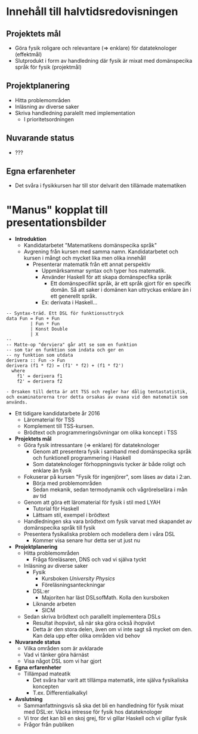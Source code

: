 
# Innehåll till halvtidsredovisningen

## Projektets mål

- Göra fysik roligare och relevantare (=> enklare) för datateknologer (effektmål)
- Slutprodukt i form av handledning där fysik är mixat med domänspecika språk för fysik (projektmål)

## Projektplanering

- Hitta problemområden
- Inläsning av diverse saker
- Skriva handledning paralellt med implementation
  - I prioritetsordningen

## Nuvarande status

- ???

## Egna erfarenheter

- Det svåra i fysikkursen har till stor delvarit den tillämade matematiken

# "Manus" kopplat till presentationsbilder

- **Introduktion**
  - Kandidatarbetet "Matematikens domänspecika språk"
  - Avgrening från kursen med samma namn. Kandidatarbetet och kursen i mångt och mycket lika men olika innehåll
    - Presenterar matematik från ett annat perspektiv
      - Uppmärksammar syntax och typer hos matematik.
      - Använder Haskell för att skapa domänspecfika språk
        - Ett domänspecifikt språk, är ett språk gjort för en specifk domän. Så att saker i domänen kan uttryckas enklare än i ett generellt språk.
      - Ex: derivata i Haskell...
```
-- Syntax-träd. Ett DSL för funktionsuttryck
data Fun = Fun + Fun
         | Fun * Fun
         | Konst Double
         | X
--
-- Matte-op "derviera" går att se som en funktion
-- som tar en funktion som indata och ger en
-- ny funktion som utdata
derivera :: Fun -> Fun
derivera (f1 * f2) = (f1' * f2) + (f1 * f2')
  where
    f1' = derivera f1
    f2' = derivera f2
```
                
    - Orsaken till detta är att TSS och regler har dålig tentastatistik, och examinatorerna tror detta orsakas av ovana vid den matematik som används.
  - Ett tidigare kandidatarbete år 2016
    - Läromaterial för TSS
    - Komplement till TSS-kursen. 
    - Brödtext och programmeringsövningar om olika koncept i TSS
- **Projektets mål**
  - Göra fysik intressantare (=> enklare) för datateknologer
    - Genom att presentera fysik i samband med domänspecika språk och funktionell programmering i Haskell
    - Som datateknologer förhoppningsvis tycker är både roligt och enklare än fysik
  - Fokuserar på kursen "Fysik för ingenjörer", som läses av data i 2:an. 
    - Börja med problemområden
    - Sedan mekanik, sedan termodynamik och vågrörelselära i mån av tid
  - Genom att göra ett läromaterial för fysik i stil med LYAH
    - Tutorial för Haskell
    - Lättsam stil, exempel i brödtext
  - Handledningen ska vara brödtext om fysik varvat med skapandet av domänspecika språk till fysik
  - Presentera fysikaliska problem och modellera dem i våra DSL
    - Kommer visa senare hur detta ser ut just nu
- **Projektplanering**
  - Hitta problemområden
    - Fråga föreläsaren, DNS och vad vi själva tyckt
  - Inläsning av diverse saker
    - Fysik
      - Kursboken *University Physics*
      - Föreläsningsanteckningar
    - DSL:er
      - Majoriten har läst DSLsofMath. Kolla den kursboken
    - Liknande arbeten
      - SICM
  - Sedan skriva brödtext och parallellt implementera DSLs
    - Resultat ihopvävt, så när ska göra också ihopvävt
    - Detta är den stora delen, även om vi inte sagt så mycket om den. Kan dela upp efter olika områden vid behov
- **Nuvarande status**
  - Vilka områden som är avklarade
  - Vad vi tänker göra härnäst
  - Visa något DSL som vi har gjort
- **Egna erfarenheter**
  - Tillämpad mateatik
    - Det svåra har varit att tillämpa matematik, inte själva fysikaliska koncepten
    - T.ex. Differentialkalkyl
- **Avslutning**
  - Sammanfattningsvis så ska det bli en handledning för fysik mixat med DSL:er. Väcka intresse för fysik hos datateknologer
  - Vi tror det kan bli en skoj grej, för vi gillar Haskell och vi gillar fysik
  - Frågor från publiken
